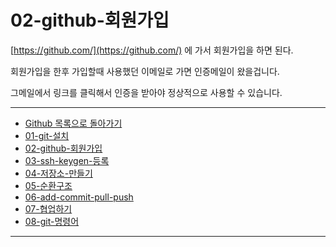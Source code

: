 # 02-github-회원가입

[https://github.com/](https://github.com/) 에 가서 회원가입을 하면 된다.

회원가입을 한후 가입할때 사용했던 이메일로 가면 인증메일이 왔을겁니다.

그메일에서 링크를 클릭해서 인증을 받아야 정상적으로 사용할 수 있습니다.





----

* [Github 목록으로 돌아가기](../README.md)
* [01-git-설치](01-git-설치.md)
* [02-github-회원가입](02-github-회원가입.md)
* [03-ssh-keygen-등록](03-ssh-keygen-등록.md)
* [04-저장소-만들기](04-저장소-만들기.md)
* [05-순환구조](05-순환구조.md)
* [06-add-commit-pull-push](06-add-commit-pull-push.md)
* [07-협업하기](07-협업하기.md)
* [08-git-명령어](08-git-명령어.md)

----
